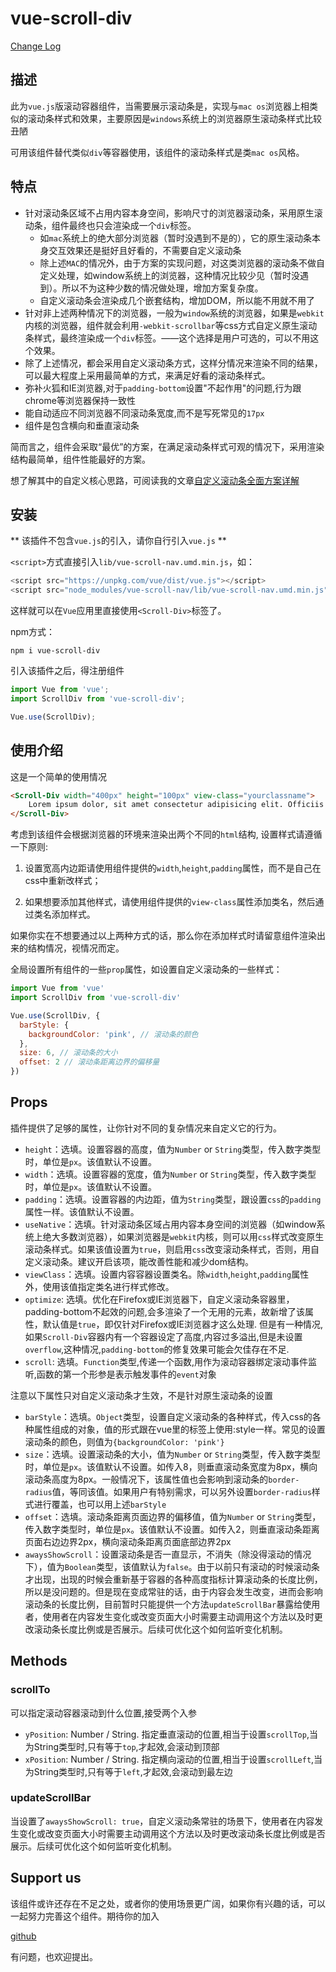 # vue-scroll-div

[Change Log](https://github.com/pekonchan/ScrollDiv/wiki/Change-Log)

## 描述
此为`vue.js`版滚动容器组件，当需要展示滚动条是，实现与`mac os`浏览器上相类似的滚动条样式和效果，主要原因是`windows`系统上的浏览器原生滚动条样式比较丑陋

可用该组件替代类似`div`等容器使用，该组件的滚动条样式是类`mac os`风格。

## 特点
- 针对滚动条区域不占用内容本身空间，影响尺寸的浏览器滚动条，采用原生滚动条，组件最终也只会渲染成一个`div`标签。
    - 如`mac`系统上的绝大部分浏览器（暂时没遇到不是的），它的原生滚动条本身交互效果还是挺好且好看的，不需要自定义滚动条
    - 除上述`MAC`的情况外，由于方案的实现问题，对这类浏览器的滚动条不做自定义处理，如window系统上的浏览器，这种情况比较少见（暂时没遇到）。所以不为这种少数的情况做处理，增加方案复杂度。
    - 自定义滚动条会渲染成几个嵌套结构，增加DOM，所以能不用就不用了
- 针对非上述两种情况下的浏览器，一般为`window`系统的浏览器，如果是`webkit`内核的浏览器，组件就会利用`-webkit-scrollbar`等css方式自定义原生滚动条样式，最终渲染成一个`div`标签。——这个选择是用户可选的，可以不用这个效果。
- 除了上述情况，都会采用自定义滚动条方式，这样分情况来渲染不同的结果，可以最大程度上采用最简单的方式，来满足好看的滚动条样式。
- 弥补火狐和IE浏览器,对于`padding-bottom`设置"不起作用"的问题,行为跟chrome等浏览器保持一致性
- 能自动适应不同浏览器不同滚动条宽度,而不是写死常见的`17px`
- 组件是包含横向和垂直滚动条

简而言之，组件会采取“最优”的方案，在满足滚动条样式可观的情况下，采用渲染结构最简单，组件性能最好的方案。

想了解其中的自定义核心思路，可阅读我的文章[自定义滚动条全面方案详解](https://juejin.im/post/5e93d6736fb9a03c320bb36e)

## 安装
** 该插件不包含`vue.js`的引入，请你自行引入`vue.js` **

`<script>`方式直接引入`lib/vue-scroll-nav.umd.min.js`，如：
```js
<script src="https://unpkg.com/vue/dist/vue.js"></script>
<script src="node_modules/vue-scroll-nav/lib/vue-scroll-nav.umd.min.js"></script>
```
这样就可以在`Vue`应用里直接使用`<Scroll-Div>`标签了。

npm方式：
```
npm i vue-scroll-div
```
引入该插件之后，得注册组件
```js
import Vue from 'vue';
import ScrollDiv from 'vue-scroll-div';

Vue.use(ScrollDiv);
```

## 使用介绍
这是一个简单的使用情况
```html
<Scroll-Div width="400px" height="100px" view-class="yourclassname">
    Lorem ipsum dolor, sit amet consectetur adipisicing elit. Officiis quas nobis praesentium nisi deserunt, fuga libero, error quia vero nulla corporis odio fugit atque et accusamus numquam. Tempora, qui numquam!
</Scroll-Div>
```
考虑到该组件会根据浏览器的环境来渲染出两个不同的`html`结构, 设置样式请遵循一下原则:

1. 设置宽高内边距请使用组件提供的`width`,`height`,`padding`属性，而不是自己在css中重新改样式；

2. 如果想要添加其他样式，请使用组件提供的`view-class`属性添加类名，然后通过类名添加样式。

如果你实在不想要通过以上两种方式的话，那么你在添加样式时请留意组件渲染出来的结构情况，视情况而定。

全局设置所有组件的一些`prop`属性，如设置自定义滚动条的一些样式：

```js
import Vue from 'vue'
import ScrollDiv from 'vue-scroll-div'

Vue.use(ScrollDiv, {
  barStyle: {
    backgroundColor: 'pink', // 滚动条的颜色
  },
  size: 6, // 滚动条的大小
  offset: 2 // 滚动条距离边界的偏移量
})
```

## Props
插件提供了足够的属性，让你针对不同的复杂情况来自定义它的行为。
- `height`：选填。设置容器的高度，值为`Number` or `String`类型，传入数字类型时，单位是`px`。该值默认不设置。
- `width`：选填。设置容器的宽度，值为`Number` or `String`类型，传入数字类型时，单位是`px`。该值默认不设置。
- `padding`：选填。设置容器的内边距，值为`String`类型，跟设置`css`的`padding`属性一样。该值默认不设置。
- `useNative`：选填。针对滚动条区域占用内容本身空间的浏览器（如window系统上绝大多数浏览器），如果浏览器是`webkit`内核，则可以用`css`样式改变原生滚动条样式。如果该值设置为`true`，则启用`css`改变滚动条样式，否则，用自定义滚动条。建议开启该项，能改善性能和减少dom结构。
- `viewClass`：选填。设置内容容器设置类名。除`width`,`height`,`padding`属性外，使用该值指定类名进行样式修改。
- `optimize`: 选填。优化在Firefox或IE浏览器下，自定义滚动条容器里，padding-bottom不起效的问题,会多渲染了一个无用的元素，故新增了该属性，默认值是`true`，即仅针对Firefox或IE浏览器才这么处理. 但是有一种情况,如果`Scroll-Div`容器内有一个容器设定了高度,内容过多溢出,但是未设置`overflow`,这种情况,`padding-bottom`的修复效果可能会欠佳存在不足.
- `scroll`: 选填。`Function`类型,传递一个函数,用作为滚动容器绑定滚动事件监听,函数的第一个形参是表示触发事件的`event`对象

注意以下属性只对自定义滚动条才生效，不是针对原生滚动条的设置

- `barStyle`：选填。`Object`类型，设置自定义滚动条的各种样式，传入css的各种属性组成的对象，值的形式跟在vue里的标签上使用:style一样。常见的设置滚动条的颜色，则值为`{backgroundColor: 'pink'}`
- `size`：选填。设置滚动条的大小，值为`Number` or `String`类型，传入数字类型时，单位是`px`。该值默认不设置。如传入8，则垂直滚动条宽度为8px，横向滚动条高度为8px。一般情况下，该属性值也会影响到滚动条的`border-radius`值，等同该值。如果用户有特别需求，可以另外设置`border-radius`样式进行覆盖，也可以用上述`barStyle`
- `offset`：选填。滚动条距离页面边界的偏移值，值为`Number` or `String`类型，传入数字类型时，单位是`px`。该值默认不设置。如传入2，则垂直滚动条距离页面右边边界2px，横向滚动条距离页面底部边界2px
- `awaysShowScroll`：设置滚动条是否一直显示，不消失（除没得滚动的情况下），值为`Boolean`类型，该值默认为`false`。由于以前只有滚动的时候滚动条才出现，出现的时候会重新基于容器的各种高度指标计算滚动条的长度比例，所以是没问题的。但是现在变成常驻的话，由于内容会发生改变，进而会影响滚动条的长度比例，目前暂时只能提供一个方法`updateScrollBar`暴露给使用者，使用者在内容发生变化或改变页面大小时需要主动调用这个方法以及时更改滚动条长度比例或是否展示。后续可优化这个如何监听变化机制。

## Methods
### scrollTo
可以指定滚动容器滚动到什么位置,接受两个入参
- `yPosition`: Number / String.  指定垂直滚动的位置,相当于设置`scrollTop`,当为String类型时,只有等于`top`,才起效,会滚动到顶部
- `xPosition`: Number / String.  指定横向滚动的位置,相当于设置`scrollLeft`,当为String类型时,只有等于`left`,才起效,会滚动到最左边

### updateScrollBar
当设置了`awaysShowScroll: true`，自定义滚动条常驻的场景下，使用者在内容发生变化或改变页面大小时需要主动调用这个方法以及时更改滚动条长度比例或是否展示。后续可优化这个如何监听变化机制。

## Support us
该组件或许还存在不足之处，或者你的使用场景更广阔，如果你有兴趣的话，可以一起努力完善这个组件。期待你的加入

[github](https://github.com/pekonchan/ScrollDiv)

有问题，也欢迎提出。
